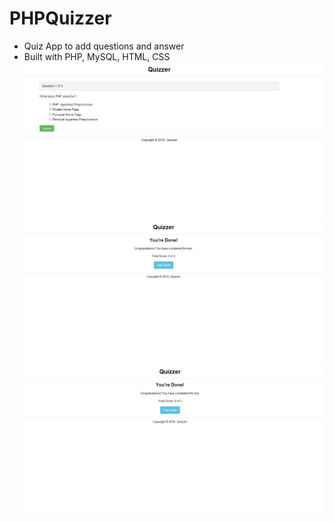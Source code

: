 # PHPQuizzer
- Quiz App to add questions and answer
- Built with PHP, MySQL, HTML, CSS
![ScreenShot](/img/image1.png)
![ScreenShot](/img/image2.png)
![ScreenShot](/img/image3.png)
